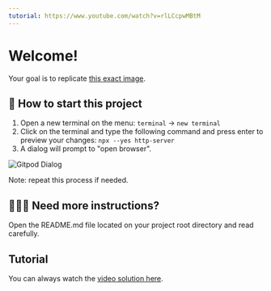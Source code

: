```yaml
---
tutorial: https://www.youtube.com/watch?v=rlLCcpwMBtM
---
```


# Welcome!

Your goal is to replicate [this exact image](./assets/preview.png).

## 🌱  How to start this project

1. Open a new terminal on the menu: `terminal` -> `new terminal`
2. Click on the terminal and type the following command and press enter to preview your changes: `npx --yes http-server`
3. A dialog will prompt to "open browser".

![Gitpod Dialog](./assets/prompt.png)

Note: repeat this process if needed.

## 👩🏽‍🏫 Need more instructions?

Open the README.md file located on your project root directory and read carefully.

## Tutorial

You can always watch the [video solution here](https://www.youtube.com/watch?v=rlLCcpwMBtM).